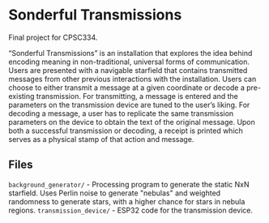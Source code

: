 # Sonderful Transmissions

Final project for CPSC334.

“Sonderful Transmissions” is an installation that explores the idea behind encoding meaning in non-traditional, universal forms of communication. Users are presented with a navigable starfield that contains transmitted messages from other previous interactions with the installation. Users can choose to either transmit a message at a given coordinate or decode a pre-existing transmission. For transmitting, a message is entered and the parameters on the transmission device are tuned to the user’s liking. For decoding a message, a user has to replicate the same transmission parameters on the device to obtain the text of the original message. Upon both a successful transmission or decoding, a receipt is printed which serves as a physical stamp of that action and message.

## Files
`background_generator/` - Processing program to generate the static NxN starfield. Uses Perlin noise to generate "nebulas" and weighted randomness to generate stars, with a higher chance for stars in nebula regions.
`transmission_device/` - ESP32 code for the transmission device. 


